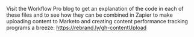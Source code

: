 Visit the Workflow Pro blog to get an explanation of the code in each of these files and to see how they can be combined in Zapier to make uploading content to Marketo and creating content performance tracking programs a breeze: https://rebrand.ly/gh-contentUpload
